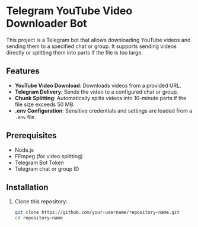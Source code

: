 # Telegram YouTube Video Downloader Bot

This project is a Telegram bot that allows downloading YouTube videos and sending them to a specified chat or group. It supports sending videos directly or splitting them into parts if the file is too large.

## Features

- **YouTube Video Download**: Downloads videos from a provided URL.
- **Telegram Delivery**: Sends the video to a configured chat or group.
- **Chunk Splitting**: Automatically splits videos into 10-minute parts if the file size exceeds 50 MB.
- **.env Configuration**: Sensitive credentials and settings are loaded from a `.env` file.

## Prerequisites

- Node.js
- FFmpeg (for video splitting)
- Telegram Bot Token
- Telegram chat or group ID

## Installation

1. Clone this repository:

   ```bash
   git clone https://github.com/your-username/repository-name.git
   cd repository-name
